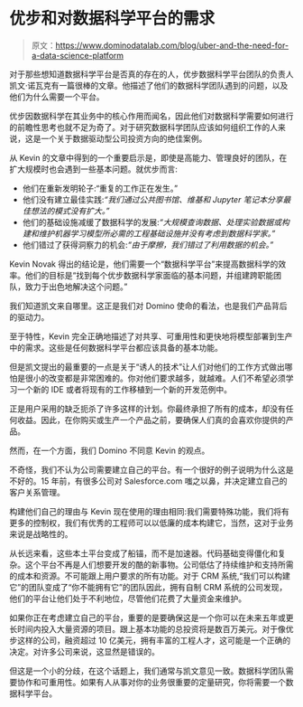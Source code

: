 # 优步和对数据科学平台的需求

> 原文：<https://www.dominodatalab.com/blog/uber-and-the-need-for-a-data-science-platform>

对于那些想知道数据科学平台是否真的存在的人，优步数据科学平台团队的负责人凯文·诺瓦克有一篇很棒的文章。他描述了他们的数据科学团队遇到的问题，以及他们为什么需要一个平台。

优步因数据科学在其业务中的核心作用而闻名，因此他们对数据科学需要如何进行的前瞻性思考也就不足为奇了。对于研究数据科学团队应该如何组织工作的人来说，这是一个关于数据驱动型公司投资方向的绝佳案例。

从 Kevin 的文章中得到的一个重要启示是，即使是高能力、管理良好的团队，在扩大规模时也会遇到一些基本问题。就优步而言:

*   他们在重新发明轮子:“重复的工作正在发生。”
*   他们没有建立最佳实践:*“我们通过公共图书馆、维基和 Jupyter 笔记本分享最佳想法的模式没有扩大。”*
*   他们的基础设施减缓了数据科学的发展:*“大规模查询数据、处理实验数据或构建和维护机器学习模型所必需的工程基础设施并没有考虑到数据科学家。”*
*   他们错过了获得洞察力的机会:*“由于摩擦，我们错过了利用数据的机会。”*

Kevin Novak 得出的结论是，他们需要一个“数据科学平台”来提高数据科学的效率。他们的目标是“找到每个优步数据科学家面临的基本问题，并组建跨职能团队，致力于出色地解决这个问题。”

我们知道凯文来自哪里。这正是我们对 Domino 使命的看法，也是我们产品背后的驱动力。

至于特性，Kevin 完全正确地描述了对共享、可重用性和更快地将模型部署到生产中的需求。这些是任何数据科学平台都应该具备的基本功能。

但是凯文提出的最重要的一点是关于“诱人的技术”让人们对他们的工作方式做出哪怕是很小的改变都是非常困难的。你对他们要求越多，就越难。人们不希望必须学习一个新的 IDE 或者将现有的工作移植到一个新的开发范例中。

正是用户采用的缺乏扼杀了许多这样的计划。你最终承担了所有的成本，却没有任何收益。因此，在你购买或生产一个产品之前，要确保人们真的会喜欢你提供的产品。

然而，在一个方面，我们 Domino 不同意 Kevin 的观点。

不奇怪，我们不认为公司需要建立自己的平台。有一个很好的例子说明为什么这是不好的。15 年前，有很多公司对 Salesforce.com 嗤之以鼻，并决定建立自己的客户关系管理。

构建他们自己的理由与 Kevin 现在使用的理由相同:我们需要特殊功能，我们将有更多的控制权，我们有优秀的工程师可以以低廉的成本构建它，当然，这对于业务来说是战略性的。

从长远来看，这些本土平台变成了船锚，而不是加速器。代码基础变得僵化和复杂。这个平台不再是人们想要开发的酷的新事物。公司低估了持续维护和支持所需的成本和资源。不可能跟上用户要求的所有功能。对于 CRM 系统,“我们可以构建它”的团队变成了“你不能拥有它”的团队因此，拥有自制 CRM 系统的公司发现，他们的平台让他们处于不利地位，尽管他们花费了大量资金来维护。

如果你正在考虑建立自己的平台，重要的是要确保这是一个你可以在未来五年或更长时间内投入大量资源的项目。跟上基本功能的总投资将是数百万美元。对于像优步这样的公司，融资超过 10 亿美元，拥有丰富的工程人才，这可能是一个正确的决定。对许多公司来说，这显然是错误的。

但这是一个小的分歧，在这个话题上，我们通常与凯文意见一致。数据科学团队需要协作和可重用性。如果有人从事对你的业务很重要的定量研究，你将需要一个数据科学平台。